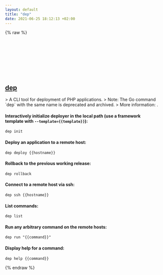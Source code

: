 ```yaml
---
layout: default
title: "dep"
date: 2021-06-25 18:12:13 +02:00
---
```

{% raw %}
<h2 id="dep">
  <a href="/en/common/dep.html">dep</a> <a href="#dep"><svg class="icon">
    <use href="/assets/images/unicode_sprite.svg#link" />
  </svg></a>
</h2>
> A CLI tool for deployment of PHP applications.
> Note: The Go command `dep` with the same name is deprecated and archived.
> More information: <https://deployer.org>.

#### Interactively initialize deployer in the local path (use a framework template with `--template={{template}}`):
```shell
dep init
```
#### Deploy an application to a remote host:
```shell
dep deploy {{hostname}}
```
#### Rollback to the previous working release:
```shell
dep rollback
```
#### Connect to a remote host via ssh:
```shell
dep ssh {{hostname}}
```
#### List commands:
```shell
dep list
```
#### Run any arbitrary command on the remote hosts:
```shell
dep run "{{command}}"
```
#### Display help for a command:
```shell
dep help {{command}}
```
{% endraw %}